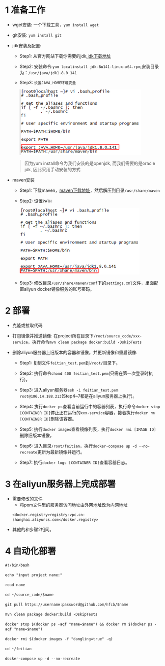 

# 1 准备工作
- wget安装: 一个下载工具，`yum install wget`

- git安装: `yum install git`

- jdk安装及配置:
    * Step1: 从官方网站下载你需要的jdk,[jdk下载地址](http://download.oracle.com/otn-pub/java/jdk/8u141-b15/336fa29ff2bb4ef291e347e091f7f4a7/jdk-8u141-linux-x64.rpm?AuthParam=1500866848_2b53dd92b4aa8f5fe7dc45eb42584033)
    * Step2: 安装命令:`yum localinstall jdk-8u141-linux-x64.rpm`,安装目录为：`/usr/java/jdk1.8.0_141`
    * Step3: `设置JAVA_HOME环境变量`
    
        ![java环境变量配置](images/aliyun-deploy/java-config.png)
        
  > 因为yum install命令为我们安装的是openjdk, 而我们需要的是oracle jdk, 因此采用手动安装的方式

- maven安装
    * Step1: 下载maven，[maven下载地址](http://mirrors.tuna.tsinghua.edu.cn/apache/maven/maven-3/3.5.0/binaries/apache-maven-3.5.0-bin.zip)，然后解压到目录`/usr/share/maven`
    * Step2: 设置`PATH`
    
        ![maven环境变量配置](images/aliyun-deploy/maven-config.png)
    
    * Step3: 修改目录`/usr/share/maven/conf`下的`settings.xml`文件，里面配置aliyun docker镜像服务的账号密码。


# 2 部署

- 克隆或拉取代码

- 打包镜像并推送镜像: 在project所在目录下`/root/source_code/xxx-service`，执行命令`mvn clean package docker:build -DskipTests`

- 删除aliyun服务器上旧版本的容器和镜像，并更新镜像和重启镜像:
    * Step1: 复制文件`feitian_test.pem`到`/root/`目录下。
    
    * Step2: 执行命令`chomd 400 feitian_test.pem`(只需在第一次登录时执行)。
    
    * Step3: 进入aliyun服务器`ssh -i feitian_test.pem root@106.14.188.213`(Step4~7都是在aliyun服务器上执行)。
    
    * Step4: 执行`docker ps`查看当前运行中的容器列表，执行命令`docker stop [CONTAINER ID]`停止正在运行的`xxx-service`容器，接着执行`docker rm [CONTAINER ID]`删除该容器。
   
    * Step5: 执行`docker images`查看镜像列表，执行`docker rmi [IMAGE ID]`删除旧版本镜像。
    
    * Step6: 进入目录`/root/feitian`，执行`docker-compose up -d --no-recreate`更新为最新镜像并运行。
    
    * Step7: 执行`docker logs [CONTAINER ID]`查看容器日志。
    
    
# 3 在aliyun服务器上完成部署
- 需要修改的文件
    * 将pom文件里的服务器访问地址由外网地址改为内网地址
    ```
    <docker.registry>registry-vpc.cn-shanghai.aliyuncs.com</docker.registry>
    ```
- 其他的和步骤2相同。


# 4 自动化部署

```
#!/bin/bash

echo "input project name:"

read name

cd ~/source_code/$name

git pull https://username:password@github.com/hfcb/$name

mvn clean package docker:build -DskipTests

docker stop $(docker ps -aqf "name=$name") && docker rm $(docker ps -aqf "name=$name")

docker rmi $(docker images -f "dangling=true" -q)

cd ~/feitian

docker-compose up -d --no-recreate
```
